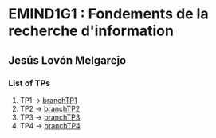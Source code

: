 # EMIND1G1 : Fondements de la recherche d'information

## Jesús Lovón Melgarejo

### List of TPs

1. TP1 -> [branchTP1](https://github.com/jeslev/UPS-FRI/tree/TP1)
2. TP2 -> [branchTP2](https://github.com/jeslev/UPS-FRI/tree/TP2)
3. TP3 -> [branchTP3](https://github.com/jeslev/UPS-FRI/tree/TP3)
4. TP4 -> [branchTP4](https://github.com/jeslev/UPS-FRI/tree/TP4)
